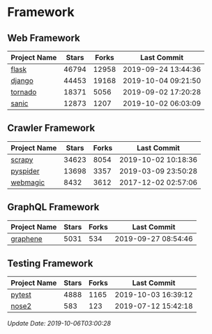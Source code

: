 # Framework

## Web Framework

| Project Name | Stars | Forks | Last Commit |
| ------------ | ----- | ----- | ----------- |
| [flask](https://github.com/pallets/flask) | 46794 | 12958 | 2019-09-24 13:44:36 |
| [django](https://github.com/django/django) | 44453 | 19168 | 2019-10-04 09:21:50 |
| [tornado](https://github.com/tornadoweb/tornado) | 18371 | 5056 | 2019-09-02 17:20:28 |
| [sanic](https://github.com/huge-success/sanic) | 12873 | 1207 | 2019-10-02 06:03:09 |

## Crawler Framework

| Project Name | Stars | Forks | Last Commit |
| ------------ | ----- | ----- | ----------- |
| [scrapy](https://github.com/scrapy/scrapy) | 34623 | 8054 | 2019-10-02 10:18:36 |
| [pyspider](https://github.com/binux/pyspider) | 13698 | 3357 | 2019-03-09 23:50:28 |
| [webmagic](https://github.com/code4craft/webmagic) | 8432 | 3612 | 2017-12-02 02:57:06 |

## GraphQL Framework

| Project Name | Stars | Forks | Last Commit |
| ------------ | ----- | ----- | ----------- |
| [graphene](https://github.com/graphql-python/graphene) | 5031 | 534 | 2019-09-27 08:54:46 |

## Testing Framework

| Project Name | Stars | Forks | Last Commit |
| ------------ | ----- | ----- | ----------- |
| [pytest](https://github.com/pytest-dev/pytest) | 4888 | 1165 | 2019-10-03 16:39:12 |
| [nose2](https://github.com/nose-devs/nose2) | 583 | 123 | 2019-07-12 15:42:18 |

*Update Date: 2019-10-06T03:00:28*